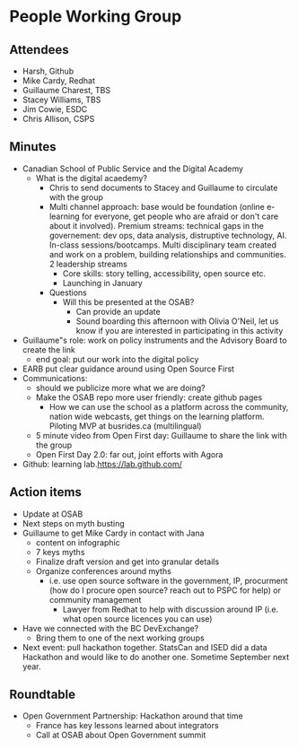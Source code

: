 # People Working Group 

## Attendees 
* Harsh, Github 
* Mike Cardy, Redhat 
* Guillaume Charest, TBS 
* Stacey Williams, TBS
* Jim Cowie, ESDC
* Chris Allison, CSPS

## Minutes 
* Canadian School of Public Service and the Digital Academy 
  * What is the digital acaedemy?
    * Chris to send documents to Stacey and Guillaume to circulate with the group
    * Multi channel approach: base would be foundation (online e-learning for everyone, get people who are afraid or don't care about it involved). Premium streams: technical gaps in the governement: dev ops, data analysis, distruptive technology, AI. In-class sessions/bootcamps. Multi disciplinary team created and work on a problem, building relationships and communities. 2 leadership streams 
      * Core skills: story telling, accessibility, open source etc. 
      * Launching in January 
    * Questions
      * Will this be presented at the OSAB?
        * Can provide an update
        * Sound boarding this afternoon with Olivia O'Neil, let us know if you are interested in participating in this activity 
* Guillaume"s role: work on policy instruments and the Advisory Board to create the link
  * end goal: put our work into the digital policy 
* EARB put clear guidance around using Open Source First 
* Communications: 
  * should we publicize more what we are doing?
  * Make the OSAB repo more user friendly: create github pages 
    * How we can use the school as a platform across the community, nation wide webcasts, get things on the learning platform. Piloting MVP at busrides.ca (multilingual)
  * 5 minute video from Open First day: Guillaume to share the link with the group 
  * Open First Day 2.0: far out, joint efforts with Agora
* Github: learning lab.https://lab.github.com/

## Action items 
* Update at OSAB  
* Next steps on myth busting 
* Guillaume to get Mike Cardy in contact with Jana
  * content on infographic 
  * 7 keys myths 
  * Finalize draft version and get into granular details 
  * Organize conferences around myths 
    * i.e. use open source software in the government, IP, procurment (how do I procure open source? reach out to PSPC for help) or community management 
      * Lawyer from Redhat to help with discussion around IP (i.e. what open source licences you can use)
* Have we connected with the BC DevExchange?
  * Bring them to one of the next working groups
* Next event: pull hackathon together. StatsCan and ISED did a data Hackathon and would like to do another one. Sometime September next year. 

## Roundtable 
* Open Government Partnership: Hackathon around that time 
  * France has key lessons learned about integrators 
  * Call at OSAB about Open Government summit

